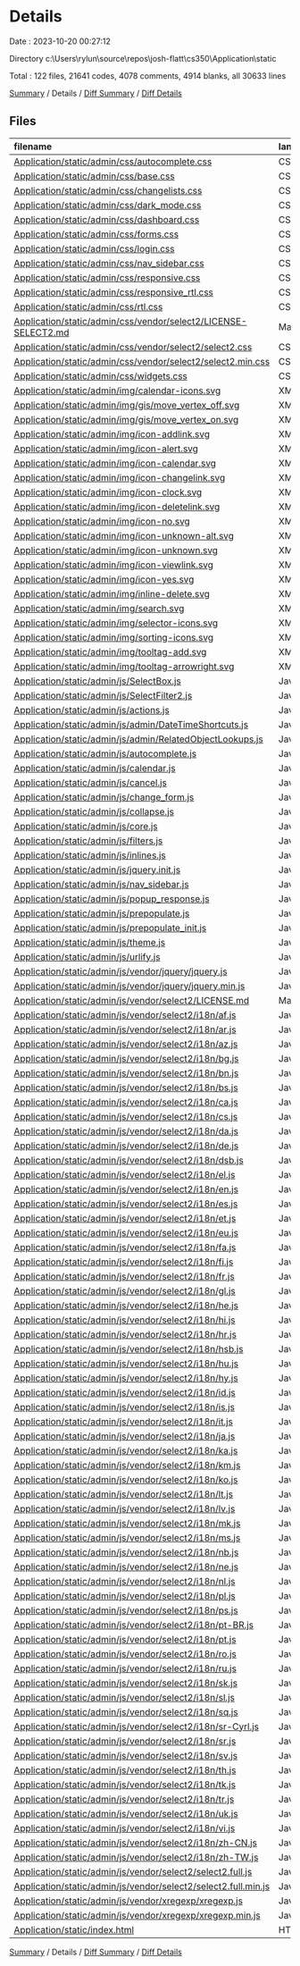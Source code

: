 # Details

Date : 2023-10-20 00:27:12

Directory c:\\Users\\rylun\\source\\repos\\josh-flatt\\cs350\\Application\\static

Total : 122 files,  21641 codes, 4078 comments, 4914 blanks, all 30633 lines

[Summary](results.md) / Details / [Diff Summary](diff.md) / [Diff Details](diff-details.md)

## Files
| filename | language | code | comment | blank | total |
| :--- | :--- | ---: | ---: | ---: | ---: |
| [Application/static/admin/css/autocomplete.css](/Application/static/admin/css/autocomplete.css) | CSS | 227 | 0 | 49 | 276 |
| [Application/static/admin/css/base.css](/Application/static/admin/css/base.css) | CSS | 904 | 24 | 211 | 1,139 |
| [Application/static/admin/css/changelists.css](/Application/static/admin/css/changelists.css) | CSS | 260 | 8 | 61 | 329 |
| [Application/static/admin/css/dark_mode.css](/Application/static/admin/css/dark_mode.css) | CSS | 104 | 6 | 28 | 138 |
| [Application/static/admin/css/dashboard.css](/Application/static/admin/css/dashboard.css) | CSS | 21 | 2 | 7 | 30 |
| [Application/static/admin/css/forms.css](/Application/static/admin/css/forms.css) | CSS | 415 | 11 | 105 | 531 |
| [Application/static/admin/css/login.css](/Application/static/admin/css/login.css) | CSS | 49 | 1 | 12 | 62 |
| [Application/static/admin/css/nav_sidebar.css](/Application/static/admin/css/nav_sidebar.css) | CSS | 120 | 0 | 25 | 145 |
| [Application/static/admin/css/responsive.css](/Application/static/admin/css/responsive.css) | CSS | 749 | 28 | 222 | 999 |
| [Application/static/admin/css/responsive_rtl.css](/Application/static/admin/css/responsive_rtl.css) | CSS | 64 | 2 | 16 | 82 |
| [Application/static/admin/css/rtl.css](/Application/static/admin/css/rtl.css) | CSS | 219 | 8 | 62 | 289 |
| [Application/static/admin/css/vendor/select2/LICENSE-SELECT2.md](/Application/static/admin/css/vendor/select2/LICENSE-SELECT2.md) | Markdown | 17 | 0 | 5 | 22 |
| [Application/static/admin/css/vendor/select2/select2.css](/Application/static/admin/css/vendor/select2/select2.css) | CSS | 425 | 0 | 57 | 482 |
| [Application/static/admin/css/vendor/select2/select2.min.css](/Application/static/admin/css/vendor/select2/select2.min.css) | CSS | 1 | 0 | 1 | 2 |
| [Application/static/admin/css/widgets.css](/Application/static/admin/css/widgets.css) | CSS | 492 | 9 | 103 | 604 |
| [Application/static/admin/img/calendar-icons.svg](/Application/static/admin/img/calendar-icons.svg) | XML | 14 | 0 | 1 | 15 |
| [Application/static/admin/img/gis/move_vertex_off.svg](/Application/static/admin/img/gis/move_vertex_off.svg) | XML | 1 | 0 | 0 | 1 |
| [Application/static/admin/img/gis/move_vertex_on.svg](/Application/static/admin/img/gis/move_vertex_on.svg) | XML | 1 | 0 | 0 | 1 |
| [Application/static/admin/img/icon-addlink.svg](/Application/static/admin/img/icon-addlink.svg) | XML | 3 | 0 | 1 | 4 |
| [Application/static/admin/img/icon-alert.svg](/Application/static/admin/img/icon-alert.svg) | XML | 3 | 0 | 1 | 4 |
| [Application/static/admin/img/icon-calendar.svg](/Application/static/admin/img/icon-calendar.svg) | XML | 9 | 0 | 1 | 10 |
| [Application/static/admin/img/icon-changelink.svg](/Application/static/admin/img/icon-changelink.svg) | XML | 3 | 0 | 1 | 4 |
| [Application/static/admin/img/icon-clock.svg](/Application/static/admin/img/icon-clock.svg) | XML | 9 | 0 | 1 | 10 |
| [Application/static/admin/img/icon-deletelink.svg](/Application/static/admin/img/icon-deletelink.svg) | XML | 3 | 0 | 1 | 4 |
| [Application/static/admin/img/icon-no.svg](/Application/static/admin/img/icon-no.svg) | XML | 3 | 0 | 1 | 4 |
| [Application/static/admin/img/icon-unknown-alt.svg](/Application/static/admin/img/icon-unknown-alt.svg) | XML | 3 | 0 | 1 | 4 |
| [Application/static/admin/img/icon-unknown.svg](/Application/static/admin/img/icon-unknown.svg) | XML | 3 | 0 | 1 | 4 |
| [Application/static/admin/img/icon-viewlink.svg](/Application/static/admin/img/icon-viewlink.svg) | XML | 3 | 0 | 1 | 4 |
| [Application/static/admin/img/icon-yes.svg](/Application/static/admin/img/icon-yes.svg) | XML | 3 | 0 | 1 | 4 |
| [Application/static/admin/img/inline-delete.svg](/Application/static/admin/img/inline-delete.svg) | XML | 3 | 0 | 1 | 4 |
| [Application/static/admin/img/search.svg](/Application/static/admin/img/search.svg) | XML | 3 | 0 | 1 | 4 |
| [Application/static/admin/img/selector-icons.svg](/Application/static/admin/img/selector-icons.svg) | XML | 34 | 0 | 1 | 35 |
| [Application/static/admin/img/sorting-icons.svg](/Application/static/admin/img/sorting-icons.svg) | XML | 19 | 0 | 1 | 20 |
| [Application/static/admin/img/tooltag-add.svg](/Application/static/admin/img/tooltag-add.svg) | XML | 3 | 0 | 1 | 4 |
| [Application/static/admin/img/tooltag-arrowright.svg](/Application/static/admin/img/tooltag-arrowright.svg) | XML | 3 | 0 | 1 | 4 |
| [Application/static/admin/js/SelectBox.js](/Application/static/admin/js/SelectBox.js) | JavaScript | 111 | 5 | 1 | 117 |
| [Application/static/admin/js/SelectFilter2.js](/Application/static/admin/js/SelectFilter2.js) | JavaScript | 234 | 26 | 24 | 284 |
| [Application/static/admin/js/actions.js](/Application/static/admin/js/actions.js) | JavaScript | 174 | 7 | 21 | 202 |
| [Application/static/admin/js/admin/DateTimeShortcuts.js](/Application/static/admin/js/admin/DateTimeShortcuts.js) | JavaScript | 317 | 65 | 27 | 409 |
| [Application/static/admin/js/admin/RelatedObjectLookups.js](/Application/static/admin/js/admin/RelatedObjectLookups.js) | JavaScript | 203 | 13 | 23 | 239 |
| [Application/static/admin/js/autocomplete.js](/Application/static/admin/js/autocomplete.js) | JavaScript | 28 | 2 | 4 | 34 |
| [Application/static/admin/js/calendar.js](/Application/static/admin/js/calendar.js) | JavaScript | 178 | 28 | 16 | 222 |
| [Application/static/admin/js/cancel.js](/Application/static/admin/js/cancel.js) | JavaScript | 24 | 3 | 3 | 30 |
| [Application/static/admin/js/change_form.js](/Application/static/admin/js/change_form.js) | JavaScript | 14 | 2 | 1 | 17 |
| [Application/static/admin/js/collapse.js](/Application/static/admin/js/collapse.js) | JavaScript | 37 | 6 | 1 | 44 |
| [Application/static/admin/js/core.js](/Application/static/admin/js/core.js) | JavaScript | 136 | 19 | 16 | 171 |
| [Application/static/admin/js/filters.js](/Application/static/admin/js/filters.js) | JavaScript | 20 | 6 | 5 | 31 |
| [Application/static/admin/js/inlines.js](/Application/static/admin/js/inlines.js) | JavaScript | 272 | 61 | 27 | 360 |
| [Application/static/admin/js/jquery.init.js](/Application/static/admin/js/jquery.init.js) | JavaScript | 2 | 6 | 1 | 9 |
| [Application/static/admin/js/nav_sidebar.js](/Application/static/admin/js/nav_sidebar.js) | JavaScript | 73 | 1 | 6 | 80 |
| [Application/static/admin/js/popup_response.js](/Application/static/admin/js/popup_response.js) | JavaScript | 15 | 1 | 1 | 17 |
| [Application/static/admin/js/prepopulate.js](/Application/static/admin/js/prepopulate.js) | JavaScript | 29 | 10 | 5 | 44 |
| [Application/static/admin/js/prepopulate_init.js](/Application/static/admin/js/prepopulate_init.js) | JavaScript | 15 | 0 | 1 | 16 |
| [Application/static/admin/js/theme.js](/Application/static/admin/js/theme.js) | JavaScript | 46 | 4 | 7 | 57 |
| [Application/static/admin/js/urlify.js](/Application/static/admin/js/urlify.js) | JavaScript | 159 | 5 | 6 | 170 |
| [Application/static/admin/js/vendor/jquery/jquery.js](/Application/static/admin/js/vendor/jquery/jquery.js) | JavaScript | 6,913 | 1,962 | 2,091 | 10,966 |
| [Application/static/admin/js/vendor/jquery/jquery.min.js](/Application/static/admin/js/vendor/jquery/jquery.min.js) | JavaScript | 1 | 1 | 1 | 3 |
| [Application/static/admin/js/vendor/select2/LICENSE.md](/Application/static/admin/js/vendor/select2/LICENSE.md) | Markdown | 17 | 0 | 5 | 22 |
| [Application/static/admin/js/vendor/select2/i18n/af.js](/Application/static/admin/js/vendor/select2/i18n/af.js) | JavaScript | 1 | 1 | 1 | 3 |
| [Application/static/admin/js/vendor/select2/i18n/ar.js](/Application/static/admin/js/vendor/select2/i18n/ar.js) | JavaScript | 1 | 1 | 1 | 3 |
| [Application/static/admin/js/vendor/select2/i18n/az.js](/Application/static/admin/js/vendor/select2/i18n/az.js) | JavaScript | 1 | 1 | 1 | 3 |
| [Application/static/admin/js/vendor/select2/i18n/bg.js](/Application/static/admin/js/vendor/select2/i18n/bg.js) | JavaScript | 1 | 1 | 1 | 3 |
| [Application/static/admin/js/vendor/select2/i18n/bn.js](/Application/static/admin/js/vendor/select2/i18n/bn.js) | JavaScript | 1 | 1 | 1 | 3 |
| [Application/static/admin/js/vendor/select2/i18n/bs.js](/Application/static/admin/js/vendor/select2/i18n/bs.js) | JavaScript | 1 | 1 | 1 | 3 |
| [Application/static/admin/js/vendor/select2/i18n/ca.js](/Application/static/admin/js/vendor/select2/i18n/ca.js) | JavaScript | 1 | 1 | 1 | 3 |
| [Application/static/admin/js/vendor/select2/i18n/cs.js](/Application/static/admin/js/vendor/select2/i18n/cs.js) | JavaScript | 1 | 1 | 1 | 3 |
| [Application/static/admin/js/vendor/select2/i18n/da.js](/Application/static/admin/js/vendor/select2/i18n/da.js) | JavaScript | 1 | 1 | 1 | 3 |
| [Application/static/admin/js/vendor/select2/i18n/de.js](/Application/static/admin/js/vendor/select2/i18n/de.js) | JavaScript | 1 | 1 | 1 | 3 |
| [Application/static/admin/js/vendor/select2/i18n/dsb.js](/Application/static/admin/js/vendor/select2/i18n/dsb.js) | JavaScript | 1 | 1 | 1 | 3 |
| [Application/static/admin/js/vendor/select2/i18n/el.js](/Application/static/admin/js/vendor/select2/i18n/el.js) | JavaScript | 1 | 1 | 1 | 3 |
| [Application/static/admin/js/vendor/select2/i18n/en.js](/Application/static/admin/js/vendor/select2/i18n/en.js) | JavaScript | 1 | 1 | 1 | 3 |
| [Application/static/admin/js/vendor/select2/i18n/es.js](/Application/static/admin/js/vendor/select2/i18n/es.js) | JavaScript | 1 | 1 | 1 | 3 |
| [Application/static/admin/js/vendor/select2/i18n/et.js](/Application/static/admin/js/vendor/select2/i18n/et.js) | JavaScript | 1 | 1 | 1 | 3 |
| [Application/static/admin/js/vendor/select2/i18n/eu.js](/Application/static/admin/js/vendor/select2/i18n/eu.js) | JavaScript | 1 | 1 | 1 | 3 |
| [Application/static/admin/js/vendor/select2/i18n/fa.js](/Application/static/admin/js/vendor/select2/i18n/fa.js) | JavaScript | 1 | 1 | 1 | 3 |
| [Application/static/admin/js/vendor/select2/i18n/fi.js](/Application/static/admin/js/vendor/select2/i18n/fi.js) | JavaScript | 1 | 1 | 1 | 3 |
| [Application/static/admin/js/vendor/select2/i18n/fr.js](/Application/static/admin/js/vendor/select2/i18n/fr.js) | JavaScript | 1 | 1 | 1 | 3 |
| [Application/static/admin/js/vendor/select2/i18n/gl.js](/Application/static/admin/js/vendor/select2/i18n/gl.js) | JavaScript | 1 | 1 | 1 | 3 |
| [Application/static/admin/js/vendor/select2/i18n/he.js](/Application/static/admin/js/vendor/select2/i18n/he.js) | JavaScript | 1 | 1 | 1 | 3 |
| [Application/static/admin/js/vendor/select2/i18n/hi.js](/Application/static/admin/js/vendor/select2/i18n/hi.js) | JavaScript | 1 | 1 | 1 | 3 |
| [Application/static/admin/js/vendor/select2/i18n/hr.js](/Application/static/admin/js/vendor/select2/i18n/hr.js) | JavaScript | 1 | 1 | 1 | 3 |
| [Application/static/admin/js/vendor/select2/i18n/hsb.js](/Application/static/admin/js/vendor/select2/i18n/hsb.js) | JavaScript | 1 | 1 | 1 | 3 |
| [Application/static/admin/js/vendor/select2/i18n/hu.js](/Application/static/admin/js/vendor/select2/i18n/hu.js) | JavaScript | 1 | 1 | 1 | 3 |
| [Application/static/admin/js/vendor/select2/i18n/hy.js](/Application/static/admin/js/vendor/select2/i18n/hy.js) | JavaScript | 1 | 1 | 1 | 3 |
| [Application/static/admin/js/vendor/select2/i18n/id.js](/Application/static/admin/js/vendor/select2/i18n/id.js) | JavaScript | 1 | 1 | 1 | 3 |
| [Application/static/admin/js/vendor/select2/i18n/is.js](/Application/static/admin/js/vendor/select2/i18n/is.js) | JavaScript | 1 | 1 | 1 | 3 |
| [Application/static/admin/js/vendor/select2/i18n/it.js](/Application/static/admin/js/vendor/select2/i18n/it.js) | JavaScript | 1 | 1 | 1 | 3 |
| [Application/static/admin/js/vendor/select2/i18n/ja.js](/Application/static/admin/js/vendor/select2/i18n/ja.js) | JavaScript | 1 | 1 | 1 | 3 |
| [Application/static/admin/js/vendor/select2/i18n/ka.js](/Application/static/admin/js/vendor/select2/i18n/ka.js) | JavaScript | 1 | 1 | 1 | 3 |
| [Application/static/admin/js/vendor/select2/i18n/km.js](/Application/static/admin/js/vendor/select2/i18n/km.js) | JavaScript | 1 | 1 | 1 | 3 |
| [Application/static/admin/js/vendor/select2/i18n/ko.js](/Application/static/admin/js/vendor/select2/i18n/ko.js) | JavaScript | 1 | 1 | 1 | 3 |
| [Application/static/admin/js/vendor/select2/i18n/lt.js](/Application/static/admin/js/vendor/select2/i18n/lt.js) | JavaScript | 1 | 1 | 1 | 3 |
| [Application/static/admin/js/vendor/select2/i18n/lv.js](/Application/static/admin/js/vendor/select2/i18n/lv.js) | JavaScript | 1 | 1 | 1 | 3 |
| [Application/static/admin/js/vendor/select2/i18n/mk.js](/Application/static/admin/js/vendor/select2/i18n/mk.js) | JavaScript | 1 | 1 | 1 | 3 |
| [Application/static/admin/js/vendor/select2/i18n/ms.js](/Application/static/admin/js/vendor/select2/i18n/ms.js) | JavaScript | 1 | 1 | 1 | 3 |
| [Application/static/admin/js/vendor/select2/i18n/nb.js](/Application/static/admin/js/vendor/select2/i18n/nb.js) | JavaScript | 1 | 1 | 1 | 3 |
| [Application/static/admin/js/vendor/select2/i18n/ne.js](/Application/static/admin/js/vendor/select2/i18n/ne.js) | JavaScript | 1 | 1 | 1 | 3 |
| [Application/static/admin/js/vendor/select2/i18n/nl.js](/Application/static/admin/js/vendor/select2/i18n/nl.js) | JavaScript | 1 | 1 | 1 | 3 |
| [Application/static/admin/js/vendor/select2/i18n/pl.js](/Application/static/admin/js/vendor/select2/i18n/pl.js) | JavaScript | 1 | 1 | 1 | 3 |
| [Application/static/admin/js/vendor/select2/i18n/ps.js](/Application/static/admin/js/vendor/select2/i18n/ps.js) | JavaScript | 1 | 1 | 1 | 3 |
| [Application/static/admin/js/vendor/select2/i18n/pt-BR.js](/Application/static/admin/js/vendor/select2/i18n/pt-BR.js) | JavaScript | 1 | 1 | 1 | 3 |
| [Application/static/admin/js/vendor/select2/i18n/pt.js](/Application/static/admin/js/vendor/select2/i18n/pt.js) | JavaScript | 1 | 1 | 1 | 3 |
| [Application/static/admin/js/vendor/select2/i18n/ro.js](/Application/static/admin/js/vendor/select2/i18n/ro.js) | JavaScript | 1 | 1 | 1 | 3 |
| [Application/static/admin/js/vendor/select2/i18n/ru.js](/Application/static/admin/js/vendor/select2/i18n/ru.js) | JavaScript | 1 | 1 | 1 | 3 |
| [Application/static/admin/js/vendor/select2/i18n/sk.js](/Application/static/admin/js/vendor/select2/i18n/sk.js) | JavaScript | 1 | 1 | 1 | 3 |
| [Application/static/admin/js/vendor/select2/i18n/sl.js](/Application/static/admin/js/vendor/select2/i18n/sl.js) | JavaScript | 1 | 1 | 1 | 3 |
| [Application/static/admin/js/vendor/select2/i18n/sq.js](/Application/static/admin/js/vendor/select2/i18n/sq.js) | JavaScript | 1 | 1 | 1 | 3 |
| [Application/static/admin/js/vendor/select2/i18n/sr-Cyrl.js](/Application/static/admin/js/vendor/select2/i18n/sr-Cyrl.js) | JavaScript | 1 | 1 | 1 | 3 |
| [Application/static/admin/js/vendor/select2/i18n/sr.js](/Application/static/admin/js/vendor/select2/i18n/sr.js) | JavaScript | 1 | 1 | 1 | 3 |
| [Application/static/admin/js/vendor/select2/i18n/sv.js](/Application/static/admin/js/vendor/select2/i18n/sv.js) | JavaScript | 1 | 1 | 1 | 3 |
| [Application/static/admin/js/vendor/select2/i18n/th.js](/Application/static/admin/js/vendor/select2/i18n/th.js) | JavaScript | 1 | 1 | 1 | 3 |
| [Application/static/admin/js/vendor/select2/i18n/tk.js](/Application/static/admin/js/vendor/select2/i18n/tk.js) | JavaScript | 1 | 1 | 1 | 3 |
| [Application/static/admin/js/vendor/select2/i18n/tr.js](/Application/static/admin/js/vendor/select2/i18n/tr.js) | JavaScript | 1 | 1 | 1 | 3 |
| [Application/static/admin/js/vendor/select2/i18n/uk.js](/Application/static/admin/js/vendor/select2/i18n/uk.js) | JavaScript | 1 | 1 | 1 | 3 |
| [Application/static/admin/js/vendor/select2/i18n/vi.js](/Application/static/admin/js/vendor/select2/i18n/vi.js) | JavaScript | 1 | 1 | 1 | 3 |
| [Application/static/admin/js/vendor/select2/i18n/zh-CN.js](/Application/static/admin/js/vendor/select2/i18n/zh-CN.js) | JavaScript | 1 | 1 | 1 | 3 |
| [Application/static/admin/js/vendor/select2/i18n/zh-TW.js](/Application/static/admin/js/vendor/select2/i18n/zh-TW.js) | JavaScript | 1 | 1 | 1 | 3 |
| [Application/static/admin/js/vendor/select2/select2.full.js](/Application/static/admin/js/vendor/select2/select2.full.js) | JavaScript | 5,102 | 384 | 1,335 | 6,821 |
| [Application/static/admin/js/vendor/select2/select2.full.min.js](/Application/static/admin/js/vendor/select2/select2.full.min.js) | JavaScript | 1 | 1 | 0 | 2 |
| [Application/static/admin/js/vendor/xregexp/xregexp.js](/Application/static/admin/js/vendor/xregexp/xregexp.js) | JavaScript | 3,138 | 1,271 | 244 | 4,653 |
| [Application/static/admin/js/vendor/xregexp/xregexp.min.js](/Application/static/admin/js/vendor/xregexp/xregexp.min.js) | JavaScript | 129 | 31 | 1 | 161 |
| [Application/static/index.html](/Application/static/index.html) | HTML | 1 | 0 | 0 | 1 |

[Summary](results.md) / Details / [Diff Summary](diff.md) / [Diff Details](diff-details.md)